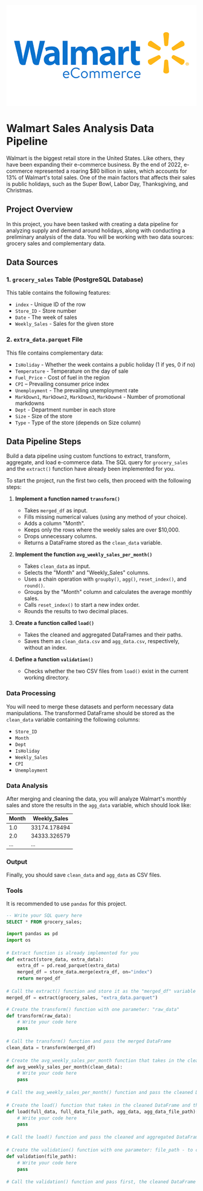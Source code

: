 ![Walmart E-commerce](walmartecomm.jpg)

# Walmart Sales Analysis Data Pipeline

Walmart is the biggest retail store in the United States. Like others, they have been expanding their e-commerce business. By the end of 2022, e-commerce represented a roaring $80 billion in sales, which accounts for 13% of Walmart's total sales. One of the main factors that affects their sales is public holidays, such as the Super Bowl, Labor Day, Thanksgiving, and Christmas.

## Project Overview

In this project, you have been tasked with creating a data pipeline for analyzing supply and demand around holidays, along with conducting a preliminary analysis of the data. You will be working with two data sources: grocery sales and complementary data.

## Data Sources

### 1. `grocery_sales` Table (PostgreSQL Database)

This table contains the following features:

- `index` - Unique ID of the row
- `Store_ID` - Store number
- `Date` - The week of sales
- `Weekly_Sales` - Sales for the given store

### 2. `extra_data.parquet` File

This file contains complementary data:

- `IsHoliday` - Whether the week contains a public holiday (1 if yes, 0 if no)
- `Temperature` - Temperature on the day of sale
- `Fuel_Price` - Cost of fuel in the region
- `CPI` – Prevailing consumer price index
- `Unemployment` - The prevailing unemployment rate
- `MarkDown1`, `MarkDown2`, `MarkDown3`, `MarkDown4` - Number of promotional markdowns
- `Dept` - Department number in each store
- `Size` - Size of the store
- `Type` - Type of the store (depends on Size column)

## Data Pipeline Steps

Build a data pipeline using custom functions to extract, transform, aggregate, and load e-commerce data. The SQL query for `grocery_sales` and the `extract()` function have already been implemented for you.

To start the project, run the first two cells, then proceed with the following steps:

1. **Implement a function named `transform()`**

   - Takes `merged_df` as input.
   - Fills missing numerical values (using any method of your choice).
   - Adds a column "Month".
   - Keeps only the rows where the weekly sales are over $10,000.
   - Drops unnecessary columns.
   - Returns a DataFrame stored as the `clean_data` variable.

2. **Implement the function `avg_weekly_sales_per_month()`**

   - Takes `clean_data` as input.
   - Selects the "Month" and "Weekly_Sales" columns.
   - Uses a chain operation with `groupby()`, `agg()`, `reset_index()`, and `round()`.
   - Groups by the "Month" column and calculates the average monthly sales.
   - Calls `reset_index()` to start a new index order.
   - Rounds the results to two decimal places.

3. **Create a function called `load()`**

   - Takes the cleaned and aggregated DataFrames and their paths.
   - Saves them as `clean_data.csv` and `agg_data.csv`, respectively, without an index.

4. **Define a function `validation()`**
   - Checks whether the two CSV files from `load()` exist in the current working directory.

### Data Processing

You will need to merge these datasets and perform necessary data manipulations. The transformed DataFrame should be stored as the `clean_data` variable containing the following columns:

- `Store_ID`
- `Month`
- `Dept`
- `IsHoliday`
- `Weekly_Sales`
- `CPI`
- `Unemployment`

### Data Analysis

After merging and cleaning the data, you will analyze Walmart's monthly sales and store the results in the `agg_data` variable, which should look like:

| Month | Weekly_Sales |
| ----- | ------------ |
| 1.0   | 33174.178494 |
| 2.0   | 34333.326579 |
| ...   | ...          |

### Output

Finally, you should save `clean_data` and `agg_data` as CSV files.

### Tools

It is recommended to use `pandas` for this project.

```sql
-- Write your SQL query here
SELECT * FROM grocery_sales;
```

```python
import pandas as pd
import os

# Extract function is already implemented for you
def extract(store_data, extra_data):
    extra_df = pd.read_parquet(extra_data)
    merged_df = store_data.merge(extra_df, on="index")
    return merged_df

# Call the extract() function and store it as the "merged_df" variable
merged_df = extract(grocery_sales, "extra_data.parquet")
```

```python
# Create the transform() function with one parameter: "raw_data"
def transform(raw_data):
    # Write your code here
    pass

# Call the transform() function and pass the merged DataFrame
clean_data = transform(merged_df)

# Create the avg_weekly_sales_per_month function that takes in the cleaned data from the last step
def avg_weekly_sales_per_month(clean_data):
    # Write your code here
    pass

# Call the avg_weekly_sales_per_month() function and pass the cleaned DataFrame

# Create the load() function that takes in the cleaned DataFrame and the aggregated one with the paths where they are going to be stored
def load(full_data, full_data_file_path, agg_data, agg_data_file_path):
    # Write your code here
    pass

# Call the load() function and pass the cleaned and aggregated DataFrames with their paths

# Create the validation() function with one parameter: file_path - to check whether the previous function was correctly executed
def validation(file_path):
    # Write your code here
    pass

# Call the validation() function and pass first, the cleaned DataFrame path, and then the aggregated DataFrame path
```
